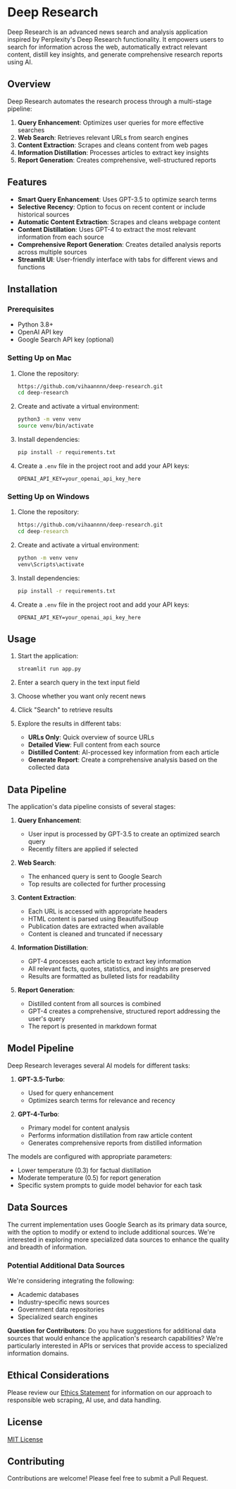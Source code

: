 # Deep Research

Deep Research is an advanced news search and analysis application inspired by Perplexity's Deep Research functionality. It empowers users to search for information across the web, automatically extract relevant content, distill key insights, and generate comprehensive research reports using AI.

## Overview

Deep Research automates the research process through a multi-stage pipeline:

1. **Query Enhancement**: Optimizes user queries for more effective searches
2. **Web Search**: Retrieves relevant URLs from search engines
3. **Content Extraction**: Scrapes and cleans content from web pages
4. **Information Distillation**: Processes articles to extract key insights
5. **Report Generation**: Creates comprehensive, well-structured reports

## Features

- **Smart Query Enhancement**: Uses GPT-3.5 to optimize search terms
- **Selective Recency**: Option to focus on recent content or include historical sources
- **Automatic Content Extraction**: Scrapes and cleans webpage content
- **Content Distillation**: Uses GPT-4 to extract the most relevant information from each source
- **Comprehensive Report Generation**: Creates detailed analysis reports across multiple sources
- **Streamlit UI**: User-friendly interface with tabs for different views and functions

## Installation

### Prerequisites

- Python 3.8+
- OpenAI API key
- Google Search API key (optional)

### Setting Up on Mac

1. Clone the repository:
   ```bash
   https://github.com/vihaannnn/deep-research.git
   cd deep-research
   ```

2. Create and activate a virtual environment:
   ```bash
   python3 -m venv venv
   source venv/bin/activate
   ```

3. Install dependencies:
   ```bash
   pip install -r requirements.txt
   ```

4. Create a `.env` file in the project root and add your API keys:
   ```
   OPENAI_API_KEY=your_openai_api_key_here
   ```

### Setting Up on Windows

1. Clone the repository:
   ```cmd
   https://github.com/vihaannnn/deep-research.git
   cd deep-research
   ```

2. Create and activate a virtual environment:
   ```cmd
   python -m venv venv
   venv\Scripts\activate
   ```

3. Install dependencies:
   ```cmd
   pip install -r requirements.txt
   ```

4. Create a `.env` file in the project root and add your API keys:
   ```
   OPENAI_API_KEY=your_openai_api_key_here
   ```

## Usage

1. Start the application:
   ```bash
   streamlit run app.py
   ```

2. Enter a search query in the text input field
3. Choose whether you want only recent news
4. Click "Search" to retrieve results
5. Explore the results in different tabs:
   - **URLs Only**: Quick overview of source URLs
   - **Detailed View**: Full content from each source
   - **Distilled Content**: AI-processed key information from each article
   - **Generate Report**: Create a comprehensive analysis based on the collected data

## Data Pipeline

The application's data pipeline consists of several stages:

1. **Query Enhancement**:
   - User input is processed by GPT-3.5 to create an optimized search query
   - Recently filters are applied if selected

2. **Web Search**:
   - The enhanced query is sent to Google Search
   - Top results are collected for further processing

3. **Content Extraction**:
   - Each URL is accessed with appropriate headers
   - HTML content is parsed using BeautifulSoup
   - Publication dates are extracted when available
   - Content is cleaned and truncated if necessary

4. **Information Distillation**:
   - GPT-4 processes each article to extract key information
   - All relevant facts, quotes, statistics, and insights are preserved
   - Results are formatted as bulleted lists for readability

5. **Report Generation**:
   - Distilled content from all sources is combined
   - GPT-4 creates a comprehensive, structured report addressing the user's query
   - The report is presented in markdown format

## Model Pipeline

Deep Research leverages several AI models for different tasks:

1. **GPT-3.5-Turbo**:
   - Used for query enhancement
   - Optimizes search terms for relevance and recency

2. **GPT-4-Turbo**:
   - Primary model for content analysis
   - Performs information distillation from raw article content
   - Generates comprehensive reports from distilled information

The models are configured with appropriate parameters:
- Lower temperature (0.3) for factual distillation
- Moderate temperature (0.5) for report generation
- Specific system prompts to guide model behavior for each task

## Data Sources

The current implementation uses Google Search as its primary data source, with the option to modify or extend to include additional sources. We're interested in exploring more specialized data sources to enhance the quality and breadth of information.

### Potential Additional Data Sources

We're considering integrating the following:
- Academic databases
- Industry-specific news sources
- Government data repositories
- Specialized search engines

**Question for Contributors**: Do you have suggestions for additional data sources that would enhance the application's research capabilities? We're particularly interested in APIs or services that provide access to specialized information domains.

## Ethical Considerations

Please review our [Ethics Statement](ETHICS.md) for information on our approach to responsible web scraping, AI use, and data handling.

## License

[MIT License](LICENSE)

## Contributing

Contributions are welcome! Please feel free to submit a Pull Request.